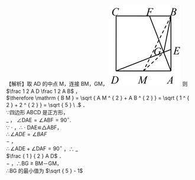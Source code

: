 【解析】取 AD 的中点 M，连接 BM，GM，
![](<../../qs_image_DB/专题2-3_八种隐圆类最值问题，圆来如此简单（解析版）/245c2a272f2f55a64d03ccbd42fd2e5574925eb37137ef2b80aae0a44d79492b.jpg>)
则 $\frac 1 2 A D \frac 1 2 A B$ ，  
$\therefore \mathrm { B M } = \sqrt { A M ^ { 2 } + A B ^ { 2 } } = \sqrt { 1 ^ { 2 } + 2 ^ { 2 } } = \sqrt { 5 } \ .$ ．  
∵四边形 ABCD 是正方形，  
$\_$ ， $\angle \mathrm { D A E } = \angle \mathrm { A B F } = 9 0 ^ { \circ } .$   
∵ $\cdot$ ，∴ $\cdot$ DAE≌△ABF，  
$\therefore \angle A D E = \angle B A F$   
$-$ ，  
$\therefore \angle { \mathrm { A D E } } + \angle { \mathrm { D A F } } = 9 0 ^ { \circ }$ ，∴ $\_$   
$\frac { 1 } { 2 } A D$ ．  
$-$ ，∴BG $\geqslant$ BM－GM，  
∴BG 的最小值为 $\sqrt { 5 } - 1$
